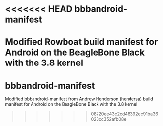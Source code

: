 <<<<<<< HEAD
bbbandroid-manifest
===================

Modified Rowboat build manifest for Android on the BeagleBone Black with the 3.8 kernel
=======
# bbbandroid-manifest
Modified bbbandroid-manifest from Andrew Henderson (hendersa) build manifest for Android on the BeagleBone Black with the 3.8 kernel
>>>>>>> 08720ee43c2cd48392ec91ba36023cc352afb08e
